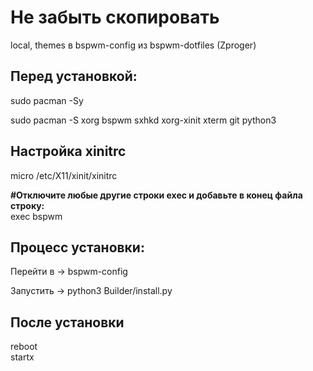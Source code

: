 <h1>Не забыть скопировать</h1>
  <p>local, themes в bspwm-config из bspwm-dotfiles (Zproger)</p>

<h2>Перед установкой:</h2>
  <p>sudo pacman -Sy</p>
  <p>sudo pacman -S xorg bspwm sxhkd xorg-xinit xterm git python3</p>

<h2>Настройка xinitrc</h2>
  <p>micro /etc/X11/xinit/xinitrc</p>

  <b>#Отключите любые другие строки exec и добавьте в конец файла строку:</b><br>
  exec bspwm

<h2>Процесс установки:</h2>
  Перейти в -> bspwm-config<br>
  <p>Запустить -> python3 Builder/install.py</p>

<h2>После установки</h2>
  reboot<br>
  startx

